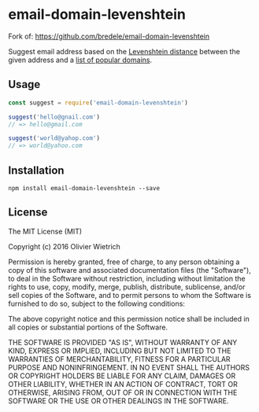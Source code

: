 # email-domain-levenshtein
Fork of: https://github.com/bredele/email-domain-levenshtein

Suggest email address based on the [Levenshtein distance](https://en.wikipedia.org/wiki/Levenshtein_distance) between the given address and a [list of popular domains](https://github.com/bredele/email-domain-popular).

## Usage


```js
const suggest = require('email-domain-levenshtein')

suggest('hello@gnail.com')
// => hello@gmail.com

suggest('world@yahop.com')
// => world@yahoo.com
```


## Installation

```shell
npm install email-domain-levenshtein --save
```

## License

The MIT License (MIT)

Copyright (c) 2016 Olivier Wietrich

Permission is hereby granted, free of charge, to any person obtaining a copy
of this software and associated documentation files (the "Software"), to deal
in the Software without restriction, including without limitation the rights
to use, copy, modify, merge, publish, distribute, sublicense, and/or sell
copies of the Software, and to permit persons to whom the Software is
furnished to do so, subject to the following conditions:

The above copyright notice and this permission notice shall be included in all
copies or substantial portions of the Software.

THE SOFTWARE IS PROVIDED "AS IS", WITHOUT WARRANTY OF ANY KIND, EXPRESS OR
IMPLIED, INCLUDING BUT NOT LIMITED TO THE WARRANTIES OF MERCHANTABILITY,
FITNESS FOR A PARTICULAR PURPOSE AND NONINFRINGEMENT. IN NO EVENT SHALL THE
AUTHORS OR COPYRIGHT HOLDERS BE LIABLE FOR ANY CLAIM, DAMAGES OR OTHER
LIABILITY, WHETHER IN AN ACTION OF CONTRACT, TORT OR OTHERWISE, ARISING FROM,
OUT OF OR IN CONNECTION WITH THE SOFTWARE OR THE USE OR OTHER DEALINGS IN THE
SOFTWARE.
